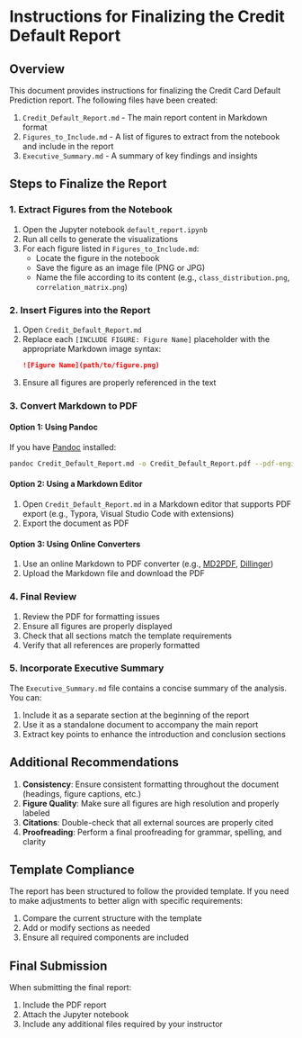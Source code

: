 # Instructions for Finalizing the Credit Default Report

## Overview

This document provides instructions for finalizing the Credit Card Default Prediction report. The following files have been created:

1. `Credit_Default_Report.md` - The main report content in Markdown format
2. `Figures_to_Include.md` - A list of figures to extract from the notebook and include in the report
3. `Executive_Summary.md` - A summary of key findings and insights

## Steps to Finalize the Report

### 1. Extract Figures from the Notebook

1. Open the Jupyter notebook `default_report.ipynb`
2. Run all cells to generate the visualizations
3. For each figure listed in `Figures_to_Include.md`:
   - Locate the figure in the notebook
   - Save the figure as an image file (PNG or JPG)
   - Name the file according to its content (e.g., `class_distribution.png`, `correlation_matrix.png`)

### 2. Insert Figures into the Report

1. Open `Credit_Default_Report.md`
2. Replace each `[INCLUDE FIGURE: Figure Name]` placeholder with the appropriate Markdown image syntax:
   ```markdown
   ![Figure Name](path/to/figure.png)
   ```
3. Ensure all figures are properly referenced in the text

### 3. Convert Markdown to PDF

#### Option 1: Using Pandoc

If you have [Pandoc](https://pandoc.org/) installed:

```bash
pandoc Credit_Default_Report.md -o Credit_Default_Report.pdf --pdf-engine=xelatex -V geometry:"margin=1in" --toc
```

#### Option 2: Using a Markdown Editor

1. Open `Credit_Default_Report.md` in a Markdown editor that supports PDF export (e.g., Typora, Visual Studio Code with extensions)
2. Export the document as PDF

#### Option 3: Using Online Converters

1. Use an online Markdown to PDF converter (e.g., [MD2PDF](https://md2pdf.netlify.app/), [Dillinger](https://dillinger.io/))
2. Upload the Markdown file and download the PDF

### 4. Final Review

1. Review the PDF for formatting issues
2. Ensure all figures are properly displayed
3. Check that all sections match the template requirements
4. Verify that all references are properly formatted

### 5. Incorporate Executive Summary

The `Executive_Summary.md` file contains a concise summary of the analysis. You can:

1. Include it as a separate section at the beginning of the report
2. Use it as a standalone document to accompany the main report
3. Extract key points to enhance the introduction and conclusion sections

## Additional Recommendations

1. **Consistency**: Ensure consistent formatting throughout the document (headings, figure captions, etc.)
2. **Figure Quality**: Make sure all figures are high resolution and properly labeled
3. **Citations**: Double-check that all external sources are properly cited
4. **Proofreading**: Perform a final proofreading for grammar, spelling, and clarity

## Template Compliance

The report has been structured to follow the provided template. If you need to make adjustments to better align with specific requirements:

1. Compare the current structure with the template
2. Add or modify sections as needed
3. Ensure all required components are included

## Final Submission

When submitting the final report:

1. Include the PDF report
2. Attach the Jupyter notebook
3. Include any additional files required by your instructor
